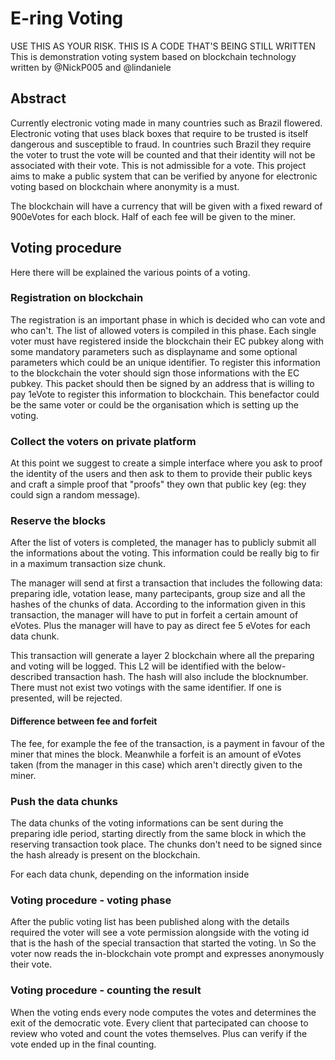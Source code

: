 # E-ring Voting
USE THIS AS YOUR RISK. THIS IS A CODE THAT'S BEING STILL WRITTEN
This is demonstration voting system based on blockchain technology written by @NickP005 and @lindaniele

## Abstract
Currently electronic voting made in many countries such as Brazil flowered. 
Electronic voting that uses black boxes that require to be trusted is itself dangerous and susceptible to fraud.
In countries such Brazil they require the voter to trust the vote will be counted and that their identity will not be 
associated with their vote. This is not admissible for a vote. 
This project aims to make a public system that can be verified by anyone for electronic voting based on blockchain
where anonymity is a must. 

The blockchain will have a currency that will be given with a fixed reward of 900eVotes for each block. 
Half of each fee will be given to the miner. 

## Voting procedure
Here there will be explained the various points of a voting.

### Registration on blockchain
The registration is an important phase in which is 
decided who can vote and who can't. The list of allowed 
voters is compiled in this phase. Each single voter
must have registered inside the blockchain their EC pubkey 
along with some mandatory parameters such as displayname and 
some optional parameters which could be an unique identifier. 
To register this information to the blockchain the voter should 
sign those informations with the EC pubkey. This packet should then 
be signed by an address that is willing to pay 1eVote to 
register this information to blockchain. 
This benefactor could be the same voter or could be the 
organisation which is setting up the voting.

### Collect the voters on private platform
At this point we suggest to create a simple interface where 
you ask to proof the identity of the users and then ask to 
them to provide their public keys and craft a simple proof 
that "proofs" they own that public key (eg: they could sign 
a random message). 

### Reserve the blocks
After the list of voters is completed, the manager has to 
publicly submit all the informations about the voting. This 
information could be really big to fir in a maximum transaction 
size chunk.

The manager will send at first a transaction that includes the 
following data: preparing idle, votation lease, many partecipants, 
group size and all the hashes of the chunks of data. 
According to the information given in this transaction, the manager
will have to put in forfeit a certain amount of eVotes. Plus
the manager will have to pay as direct fee 5 eVotes for each data
chunk.

This transaction will generate a layer 2 blockchain where all the
preparing and voting will be logged. This L2 will be identified 
with the below-described transaction hash. The hash will also 
include the blocknumber. There must not exist two votings with
the same identifier. If one is presented, will be rejected.

#### Difference between fee and forfeit
The fee, for example the fee of the transaction, is a payment 
in favour of the miner that mines the block. Meanwhile a 
forfeit is an amount of eVotes taken (from the manager in this 
case) which aren't directly given to the miner.

### Push the data chunks
The data chunks of the voting informations can be sent during
the preparing idle period, starting directly from the same 
block in which the reserving transaction took place. The 
chunks don't need to be signed since the hash already is 
present on the blockchain. 

For each data chunk, depending on the information inside

### Voting procedure - voting phase
After the public voting list has been published along
with the details required the voter will see
a vote permission alongside with the voting id 
that is the hash of the special transaction that
started the voting. \n
So the voter now reads the in-blockchain vote 
prompt and expresses anonymously their vote.

### Voting procedure - counting the result
When the voting ends every node computes 
the votes and determines the exit of the
democratic vote. Every client that partecipated
can choose to review who voted and count the votes
themselves. Plus can verify if the vote ended up
in the final counting.
